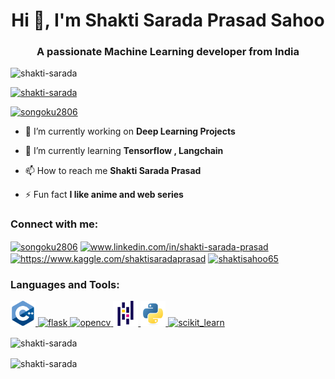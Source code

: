 <h1 align="center">Hi 👋, I'm Shakti Sarada Prasad Sahoo</h1>
<h3 align="center">A passionate Machine Learning developer from India</h3>

<p align="left"> <img src="https://komarev.com/ghpvc/?username=shakti-sarada&label=Profile%20views&color=0e75b6&style=flat" alt="shakti-sarada" /> </p>

<p align="left"> <a href="https://github.com/ryo-ma/github-profile-trophy"><img src="https://github-profile-trophy.vercel.app/?username=shakti-sarada" alt="shakti-sarada" /></a> </p>

<p align="left"> <a href="https://twitter.com/songoku2806" target="blank"><img src="https://img.shields.io/twitter/follow/songoku2806?logo=twitter&style=for-the-badge" alt="songoku2806" /></a> </p>

- 🔭 I’m currently working on **Deep Learning Projects**

- 🌱 I’m currently learning **Tensorflow , Langchain**

- 📫 How to reach me **Shakti Sarada Prasad**

- ⚡ Fun fact **I like anime and web series**

<h3 align="left">Connect with me:</h3>
<p align="left">
<a href="https://twitter.com/songoku2806" target="blank"><img align="center" src="https://raw.githubusercontent.com/rahuldkjain/github-profile-readme-generator/master/src/images/icons/Social/twitter.svg" alt="songoku2806" height="30" width="40" /></a>
<a href="https://linkedin.com/in/www.linkedin.com/in/shakti-sarada-prasad" target="blank"><img align="center" src="https://raw.githubusercontent.com/rahuldkjain/github-profile-readme-generator/master/src/images/icons/Social/linked-in-alt.svg" alt="www.linkedin.com/in/shakti-sarada-prasad" height="30" width="40" /></a>
<a href="https://kaggle.com/https://www.kaggle.com/shaktisaradaprasad" target="blank"><img align="center" src="https://raw.githubusercontent.com/rahuldkjain/github-profile-readme-generator/master/src/images/icons/Social/kaggle.svg" alt="https://www.kaggle.com/shaktisaradaprasad" height="30" width="40" /></a>
<a href="https://www.leetcode.com/shaktisahoo65" target="blank"><img align="center" src="https://raw.githubusercontent.com/rahuldkjain/github-profile-readme-generator/master/src/images/icons/Social/leet-code.svg" alt="shaktisahoo65" height="30" width="40" /></a>
</p>

<h3 align="left">Languages and Tools:</h3>
<p align="left"> <a href="https://www.w3schools.com/cpp/" target="_blank" rel="noreferrer"> <img src="https://raw.githubusercontent.com/devicons/devicon/master/icons/cplusplus/cplusplus-original.svg" alt="cplusplus" width="40" height="40"/> </a> <a href="https://flask.palletsprojects.com/" target="_blank" rel="noreferrer"> <img src="https://www.vectorlogo.zone/logos/pocoo_flask/pocoo_flask-icon.svg" alt="flask" width="40" height="40"/> </a> <a href="https://opencv.org/" target="_blank" rel="noreferrer"> <img src="https://www.vectorlogo.zone/logos/opencv/opencv-icon.svg" alt="opencv" width="40" height="40"/> </a> <a href="https://pandas.pydata.org/" target="_blank" rel="noreferrer"> <img src="https://raw.githubusercontent.com/devicons/devicon/2ae2a900d2f041da66e950e4d48052658d850630/icons/pandas/pandas-original.svg" alt="pandas" width="40" height="40"/> </a> <a href="https://www.python.org" target="_blank" rel="noreferrer"> <img src="https://raw.githubusercontent.com/devicons/devicon/master/icons/python/python-original.svg" alt="python" width="40" height="40"/> </a> <a href="https://scikit-learn.org/" target="_blank" rel="noreferrer"> <img src="https://upload.wikimedia.org/wikipedia/commons/0/05/Scikit_learn_logo_small.svg" alt="scikit_learn" width="40" height="40"/> </a> </p>

<p><img align="center" src="https://github-readme-stats.vercel.app/api/top-langs?username=shakti-sarada&show_icons=true&locale=en&layout=compact" alt="shakti-sarada" /></p>

<p><img align="center" src="https://github-readme-streak-stats.herokuapp.com/?user=shakti-sarada&" alt="shakti-sarada" /></p>
